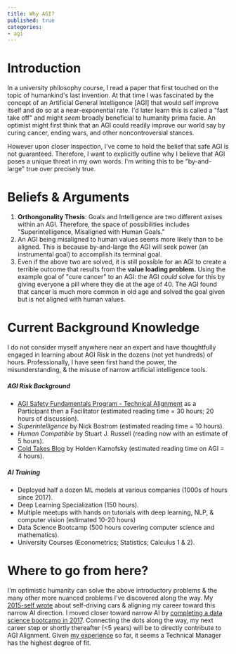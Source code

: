 ```yaml
---
title: Why AGI?
published: true
categories:
- agi
---
```


# Introduction
In a university philosophy course, I read a paper that first touched on the topic of humankind's last invention. At that time I was fascinated by the concept of an Artificial General Intelligence [AGI] that would self improve itself and do so at a near-exponential rate. I'd later learn this is called a "fast take off" and might _seem_ broadly beneficial to humanity prima facie. An optimist might first think that an AGI could readily improve our world say by curing cancer, ending wars, and other noncontroversial stances.

However upon closer inspection, I've come to hold the belief that safe AGI is not guaranteed. Therefore, I want to explicitly outline why I believe that AGI poses a unique threat in my own words. I'm writing this to be "by-and-large" true over precisely true.

# Beliefs & Arguments
1. **Orthongonality Thesis**: Goals and Intelligence are two different axises within an AGI. Therefore, the space of possibilities includes "Superintelligence, Misaligned with Human Goals."
2. An AGI being misaligned to human values seems more likely than to be aligned. This is because by-and-large the AGI will seek power (an instrumental goal) to accomplish its terminal goal.
3. Even if the above two are solved, it is still possible for an AGI to create a terrible outcome that results from the **value loading problem.** Using the example goal of "cure cancer" to an AGI: the AGI _could_ solve for this by giving everyone a pill where they die at the age of 40. The AGI found that cancer is much more common in old age and solved the goal given but is not aligned with human values.

# Current Background Knowledge
I do not consider myself anywhere near an expert and have thoughtfully engaged in learning about AGI Risk in the dozens (not yet hundreds) of hours. Professionally, I have seen first hand the power, the misunderstanding, & the misuse of narrow artificial intelligence tools.

##### AGI Risk Background
- [AGI Safety Fundamentals Program - Technical Alignment](https://www.eacambridge.org/technical-alignment-curriculum) as a Participant then a Facilitator (estimated reading time = 30 hours; 20 hours of discussion).
- *Superintelligence* by Nick Bostrom (estimated reading time = 10 hours).
- *Human Compatible* by Stuart J. Russell (reading now with an estimate of 5 hours).
- [Cold Takes Blog](https://cold-takes.com/) by Holden Karnofsky (estimated reading time on AGI = 4 hours).

##### AI Training
- Deployed half a dozen ML models at various companies (1000s of hours since 2017).
- Deep Learning Specialization (150 hours).
- Multiple meetups with hands on tutorials with deep learning, NLP, & computer vision (estimated 10-20 hours)
- Data Science Bootcamp (500 hours covering computer science and mathematics).
- University Courses (Econometrics; Statistics; Calculus 1 & 2).

# Where to go from here?
I'm optimistic humanity can solve the above introductory problems & the many other more nuanced problems I've discovered along the way. My [2015-self wrote](./Reaching-The-Summit) about self-driving cars & aligning my career toward this narrow AI direction. I moved closer toward narrow AI by [completing a data science bootcamp in 2017](./Bootcamp-And-Beyond). Connecting the dots along the way, my next career step or shortly thereafter (<5 years) will be to directly contribute to AGI Alignment. Given [my experience](./All-Jobs-To-Date) so far, it seems a Technical Manager has the highest degree of fit.
